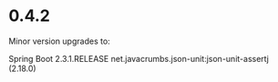 # 0.4.2

Minor version upgrades to:

Spring Boot 2.3.1.RELEASE
net.javacrumbs.json-unit:json-unit-assertj (2.18.0)
